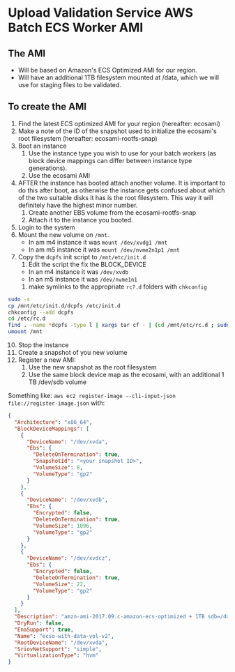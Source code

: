 
# Upload Validation Service AWS Batch ECS Worker AMI

## The AMI

 - Will be based on Amazon's ECS Optimized AMI for our region.
 - Will have an additional 1TB filesystem mounted at /data, which we will use for staging files to be validated.

## To create the AMI

1.  Find the latest ECS optimized AMI for your region (hereafter: ecosami)
2.  Make a note of the ID of the snapshot used to initialize the ecosami's root filesystem
    (hereafter: ecosami-rootfs-snap)
3.  Boot an instance
    1. Use the instance type you wish to use for your batch workers
       (as block device mappings can differ between instance type generations).
    1. Use the ecosami AMI
4. AFTER the instance has booted attach another volume.  It is important to do this after boot, as otherwise the
       instance gets confused about which of the two suitable disks it has is the root filesystem.  This way it
       will definitely have the highest minor number.
    1. Create another EBS volume from the ecosami-rootfs-snap
    1. Attach it to the instance you booted.
5.  Login to the system
6.  Mount the new volume on `/mnt`.
    * In am m4 instance it was `mount /dev/xvdg1 /mnt`
    * In am m5 instance it was `mount /dev/nvme2n1p1 /mnt`
7.  Copy the `dcpfs` init script to `/mnt/etc/init.d`
    1.  Edit the script the fix the BLOCK_DEVICE
      * In an m4 instance it was `/dev/xvdb` 
      * In an m5 instance it was `/dev/nvme1n1` 
    1.    make symlinks to the appropriate `rc?.d` folders with `chkconfig`
```bash
sudo -s
cp /mnt/etc/init.d/dcpfs /etc/init.d
chkconfig --add dcpfs
cd /etc/rc.d
find . -name *dcpfs -type l | xargs tar cf - | (cd /mnt/etc/rc.d ; sudo tar xvf -)
umount /mnt
```
10. Stop the instance
11. Create a snapshot of you new volume
12. Register a new AMI:
    1. Use the new snapshot as the root filesystem
    1. Use the same block device map as the ecosami, with an additional 1 TB /dev/sdb volume 

Something like: `aws ec2 register-image --cli-input-json file://register-image.json` with:

```json
{
  "Architecture": "x86_64",
  "BlockDeviceMappings": [
    {
      "DeviceName": "/dev/xvda",
      "Ebs": {
        "DeleteOnTermination": true,
        "SnapshotId": "<your snapshot ID>",
        "VolumeSize": 8,
        "VolumeType": "gp2"
      }
    },
    {
      "DeviceName": "/dev/xvdb",
      "Ebs": {
        "Encrypted": false,
        "DeleteOnTermination": true,
        "VolumeSize": 1096,
        "VolumeType": "gp2"
      }
    },
    {
      "DeviceName": "/dev/xvdcz",
      "Ebs": {
        "Encrypted": false,
        "DeleteOnTermination": true,
        "VolumeSize": 22,
        "VolumeType": "gp2"
      }
    }
  ],
  "Description": "amzn-ami-2017.09.c-amazon-ecs-optimized + 1TB sdb=/data",
  "DryRun": false,
  "EnaSupport": true,
  "Name": "ecso-with-data-vol-v2",
  "RootDeviceName": "/dev/xvda",
  "SriovNetSupport": "simple",
  "VirtualizationType": "hvm"
}
```
